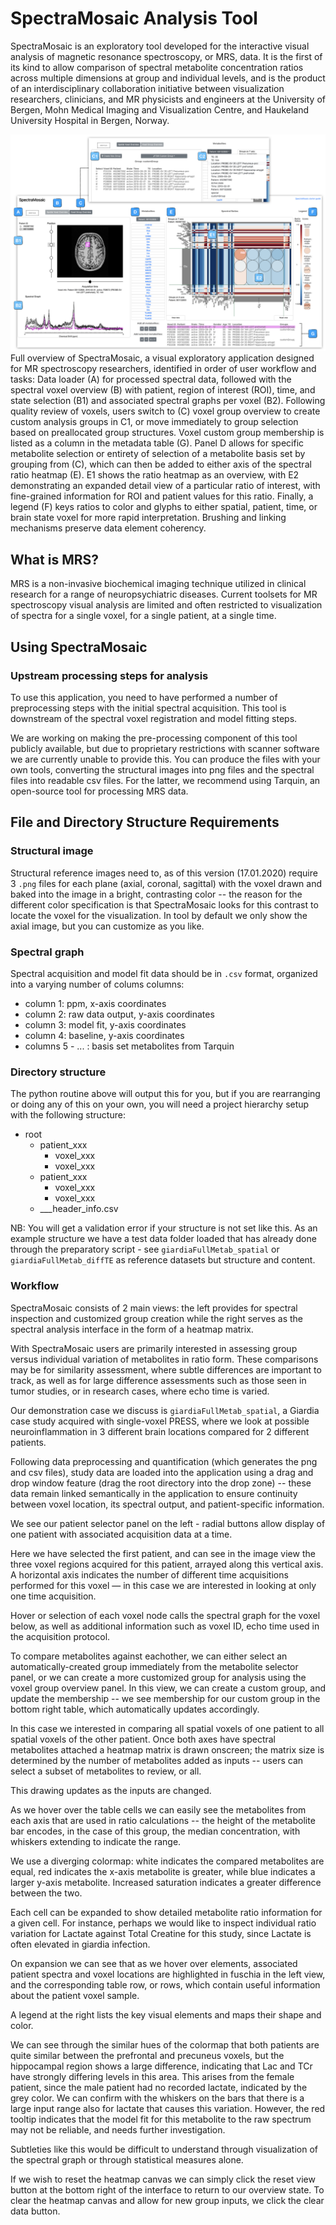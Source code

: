 # SpectraMosaic Analysis Tool
SpectraMosaic is an exploratory tool developed for the interactive visual analysis of magnetic resonance spectroscopy, or MRS, data. It is the first of its kind to allow comparison of spectral metabolite concentration ratios across multiple dimensions at group and individual levels, and is the product of an interdisciplinary collaboration initiative between visualization researchers, clinicians, and MR physicists and engineers at the University of Bergen, Mohn Medical Imaging and Visualization Centre, and Haukeland University Hospital in Bergen, Norway. 

![SpectraMosaic App screenshot](img/overview-labels-dropA.png)
Full overview of SpectraMosaic, a visual exploratory application designed for MR spectroscopy researchers, identified in order of user workflow and tasks: Data loader (A) for processed spectral data, followed with the spectral voxel overview (B) with patient, region of interest (ROI), time, and state selection (B1) and associated spectral graphs per voxel (B2). Following quality review of voxels, users switch to (C) voxel group overview to create custom analysis groups in C1, or move immediately to group selection based on preallocated group structures. Voxel custom group membership is listed as a column in the metadata table (G). Panel D allows for specific metabolite selection or entirety of selection of a metabolite basis set by grouping from (C), which can then be added to either axis of the spectral ratio heatmap (E). E1 shows the ratio heatmap as an overview, with E2 demonstrating an expanded detail view of a particular ratio of interest, with fine-grained information for ROI and patient values for this ratio. Finally, a legend (F) keys ratios to color and glyphs to either spatial, patient, time, or brain state voxel for more rapid interpretation. Brushing and linking mechanisms preserve data element coherency.

## What is MRS? 
MRS is a non-invasive biochemical imaging technique utilized in clinical research for a range of neuropsychiatric diseases. Current toolsets for MR spectroscopy visual analysis are limited and often restricted to visualization of spectra for a single voxel, for a single patient, at a single time.

## Using SpectraMosaic
### Upstream processing steps for analysis
To use this application, you need to have performed a number of preprocessing steps with the initial spectral acquisition. This tool is downstream of the spectral voxel registration and model fitting steps. 

We are working on making the pre-processing component of this tool publicly available, but due to proprietary restrictions with scanner software we are currently unable to provide this. You can produce the files with your own tools, converting the structural images into png files and the spectral files into readable csv files. For the latter, we recommend using Tarquin, an open-source tool for processing MRS data. 

## File and Directory Structure Requirements
### Structural image 
Structural reference images need to, as of this version (17.01.2020) require 3 `.png` files for each plane (axial, coronal, sagittal) with the voxel drawn and baked into the image in a bright, contrasting color -- the reason for the different color specification is that SpectraMosaic looks for this contrast to locate the voxel for the visualization. In tool by default we only show the axial image, but you can customize as you like. 

### Spectral graph 
Spectral acquisition and model fit data should be in `.csv` format, organized into a varying number of colums columns:
- column 1: ppm, x-axis coordinates
- column 2: raw data output, y-axis coordinates
- column 3: model fit, y-axis coordinates
- column 4: baseline, y-axis coordinates
- columns 5 - ... : basis set metabolites from Tarquin 

### Directory structure
The python routine above will output this for you, but if you are rearranging or doing any of this on your own, you will need a project hierarchy setup with the following structure:
- root
    - patient_xxx
        - voxel_xxx
        - voxel_xxx
    - patient_xxx
        - voxel_xxx
        - voxel_xxx
    - ___header_info.csv

NB: You will get a validation error if your structure is not set like this. As an example structure we have a test data folder loaded that has already done through the preparatory script - see `giardiaFullMetab_spatial` or `giardiaFullMetab_diffTE` as reference datasets but structure and content. 

### Workflow
SpectraMosaic consists of 2 main views: the left provides for spectral inspection and customized group creation while the right serves as the spectral analysis interface in the form of a heatmap matrix. 

With SpectraMosaic users are primarily interested in assessing group versus individual variation of metabolites in ratio form. These comparisons may be for similarity assessment, where subtle differences are important to track, as well as for large difference assessments such as those seen in tumor studies, or in research cases, where echo time is varied.  

 Our demonstration case we discuss is `giardiaFullMetab_spatial`, a Giardia case study acquired with single-voxel PRESS, where we look at possible neuroinflammation in 3 different brain locations compared for 2 different patients. 

Following data preprocessing and quantification (which generates the png and csv files),  study data are loaded into the application using a drag and drop window feature (drag the root directory into the drop zone) -- these data remain linked semantically in the application to ensure continuity between voxel location, its spectral output, and patient-specific information.

We see our patient selector panel on the left - radial buttons allow display of one patient with associated acquisition data at a time. 

Here we have selected the first patient, and can see in the image view the three voxel regions acquired for this patient, arrayed along this vertical axis. A horizontal axis indicates the number of different time acquisitions performed for this voxel — in this case we are interested in looking at only one time acquisition. 

Hover or selection of each voxel node calls the spectral graph for the voxel below, as well as additional information such as voxel ID, echo time used in the acquisition protocol. 
 
To compare metabolites against eachother, we can either select an automatically-created group immediately from the metabolite selector panel, or we can create a more customized group for analysis using the voxel group overview panel. In this view, we can create a custom group, and update the membership -- we see membership for our custom group in the bottom right table, which automatically updates accordingly. 

In this case we interested in comparing all spatial voxels of one patient to all spatial voxels of the other patient. Once both axes have spectral metabolites attached a heatmap matrix is drawn onscreen; the matrix size is determined by the number of metabolites added as inputs -- users can select a subset of metabolites to review, or all.  

This drawing updates as the inputs are changed. 

As we hover over the table cells we can easily see the metabolites from each axis that are used in ratio calculations -- the height of the metabolite bar encodes, in the case of this group, the median concentration, with whiskers extending to indicate the range. 

We use a diverging colormap: white indicates the compared metabolites are equal, red indicates the x-axis metabolite is greater, while blue indicates a larger y-axis metabolite. Increased saturation indicates a greater difference between the two. 

Each cell can be expanded to show detailed metabolite ratio information for a given cell. For instance, perhaps we would like to inspect individual ratio variation for Lactate against Total Creatine for this study, since Lactate is often elevated in giardia infection. 

On expansion we can see that as we hover over elements, associated patient spectra and voxel locations are highlighted in fuschia in the left view, and the corresponding table row, or rows, which contain useful information about the patient voxel sample. 

A legend at the right lists the key visual elements and maps their shape and color. 

We can see through the similar hues of the colormap that both patients are quite similar between the prefrontal and precuneus voxels, but the hippocampal region shows a large difference, indicating that Lac and TCr have strongly differing levels in this area. This arises from the female patient, since the male patient had no recorded lactate, indicated by the grey color. We can confirm with the whiskers on the bars that there is a large input range also for lactate that causes this variation. However, the red tooltip indicates that the model fit for this metabolite to the raw spectrum may not be reliable, and needs further investigation.  

Subtleties like this would be difficult to understand through visualization of the spectral graph or through statistical measures alone. 

If we wish to reset the heatmap canvas we can simply click the reset view button at the bottom right of the interface to return to our overview state. To clear the heatmap canvas and allow for new group inputs, we click the clear data button.

